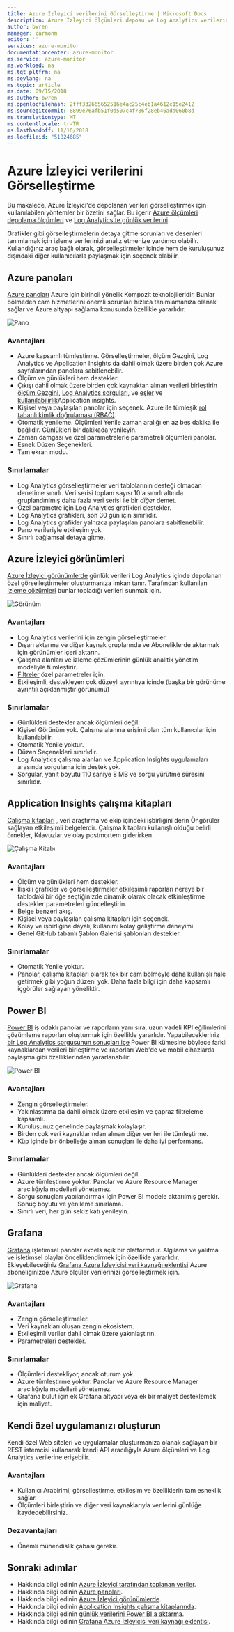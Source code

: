 ```yaml
---
title: Azure İzleyici verilerini Görselleştirme | Microsoft Docs
description: Azure İzleyici ölçümleri deposu ve Log Analytics verilerini dahil olmak üzere depolanan verileri görselleştirmek için kullanılabilen yöntemler bir özetini sağlar.
author: bwren
manager: carmonm
editor: ''
services: azure-monitor
documentationcenter: azure-monitor
ms.service: azure-monitor
ms.workload: na
ms.tgt_pltfrm: na
ms.devlang: na
ms.topic: article
ms.date: 09/15/2018
ms.author: bwren
ms.openlocfilehash: 2fff332665652516e4ac25c4eb1a4612c15e2412
ms.sourcegitcommit: 8899e76afb51f0d507c4f786f28eb46ada060b8d
ms.translationtype: MT
ms.contentlocale: tr-TR
ms.lasthandoff: 11/16/2018
ms.locfileid: "51824685"
---
```

# <a name="visualizing-data-from-azure-monitor"></a>Azure İzleyici verilerini Görselleştirme
Bu makalede, Azure İzleyici'de depolanan verileri görselleştirmek için kullanılabilen yöntemler bir özetini sağlar. Bu içerir [Azure ölçümleri depolama ölçümleri](../azure-monitor/platform/data-collection.md#metrics) ve [Log Analytics'te günlük verilerini](../azure-monitor/platform/data-collection.md#logs). 

Grafikler gibi görselleştirmelerin detaya gitme sorunları ve desenleri tanımlamak için izleme verilerinizi analiz etmenize yardımcı olabilir. Kullandığınız araç bağlı olarak, görselleştirmeler içinde hem de kuruluşunuz dışındaki diğer kullanıcılarla paylaşmak için seçenek olabilir.

## <a name="azure-dashboards"></a>Azure panoları
[Azure panoları](../azure-portal/azure-portal-dashboards.md) Azure için birincil yönelik Kompozit teknolojileridir. Bunlar bölmeden cam hizmetlerini önemli sorunları hızlıca tanımlamanıza olanak sağlar ve Azure altyapı sağlama konusunda özellikle yararlıdır.

![Pano](media/visualizations/dashboard.png)

### <a name="advantages"></a>Avantajları
- Azure kapsamlı tümleştirme. Görselleştirmeler, ölçüm Gezgini, Log Analytics ve Application Insights da dahil olmak üzere birden çok Azure sayfalarından panolara sabitlenebilir.
- Ölçüm ve günlükleri hem destekler.
- Çıkışı dahil olmak üzere birden çok kaynaktan alınan verileri birleştirin [ölçüm Gezgini](../monitoring-and-diagnostics/monitoring-metric-charts.md), [Log Analytics sorguları](../log-analytics/log-analytics-queries.md), ve [eşler](../application-insights/app-insights-app-map.md) ve [kullanılabilirlik]()Application ınsights.
- Kişisel veya paylaşılan panolar için seçenek. Azure ile tümleşik [rol tabanlı kimlik doğrulaması (RBAC)](../role-based-access-control/overview.md).
- Otomatik yenileme. Ölçümleri Yenile zaman aralığı en az beş dakika ile bağlıdır. Günlükleri bir dakikada yenileyin.
- Zaman damgası ve özel parametrelerle parametreli ölçümleri panolar.
- Esnek Düzen Seçenekleri.
- Tam ekran modu.


### <a name="limitations"></a>Sınırlamalar
- Log Analytics görselleştirmeler veri tablolarının desteği olmadan denetime sınırlı. Veri serisi toplam sayısı 10'a sınırlı altında gruplandırılmış daha fazla veri serisi ile bir _diğer_ demet.
- Özel parametre için Log Analytics grafikleri destekler.
- Log Analytics grafikleri, son 30 gün için sınırlıdır.
- Log Analytics grafikler yalnızca paylaşılan panolara sabitlenebilir.
- Pano verileriyle etkileşim yok.
- Sınırlı bağlamsal detaya gitme.

## <a name="azure-monitor-views"></a>Azure İzleyici görünümleri
[Azure İzleyici görünümlerde](../log-analytics/log-analytics-view-designer.md) günlük verileri Log Analytics içinde depolanan özel görselleştirmeler oluşturmanıza imkan tanır. Tarafından kullanılan [izleme çözümleri](../azure-monitor/insights/solutions.md) bunlar topladığı verileri sunmak için.

![Görünüm](media/visualizations/view.png)

### <a name="advantages"></a>Avantajları
- Log Analytics verilerini için zengin görselleştirmeler.
- Dışarı aktarma ve diğer kaynak gruplarında ve Aboneliklerde aktarmak için görünümler içeri aktarın.
- Çalışma alanları ve izleme çözümlerinin günlük analitik yönetim modeliyle tümleştirir.
- [Filtreler](../log-analytics/log-analytics-view-designer-filters.md) özel parametreler için.
- Etkileşimli, destekleyen çok düzeyli ayrıntıya içinde (başka bir görünüme ayrıntılı açıklanmıştır görünümü)

### <a name="limitations"></a>Sınırlamalar
- Günlükleri destekler ancak ölçümleri değil.
- Kişisel Görünüm yok. Çalışma alanına erişimi olan tüm kullanıcılar için kullanılabilir.
- Otomatik Yenile yoktur.
- Düzen Seçenekleri sınırlıdır.
- Log Analytics çalışma alanları ve Application Insights uygulamaları arasında sorgulama için destek yok.
- Sorgular, yanıt boyutu 110 saniye 8 MB ve sorgu yürütme süresini sınırlıdır.



## <a name="application-insights-workbooks"></a>Application Insights çalışma kitapları
[Çalışma kitapları](../application-insights/app-insights-usage-workbooks.md) , veri araştırma ve ekip içindeki işbirliğini derin Öngörüler sağlayan etkileşimli belgelerdir. Çalışma kitapları kullanışlı olduğu belirli örnekler, Kılavuzlar ve olay postmortem giderirken.

![Çalışma Kitabı](media/visualizations/workbook.png)

### <a name="advantages"></a>Avantajları
- Ölçüm ve günlükleri hem destekler.
- İlişkili grafikler ve görselleştirmeler etkileşimli raporları nereye bir tablodaki bir öğe seçtiğinizde dinamik olarak olacak etkinleştirme destekler parametreleri güncelleştirin.
- Belge benzeri akış.
- Kişisel veya paylaşılan çalışma kitapları için seçenek.
- Kolay ve işbirliğine dayalı, kullanımı kolay geliştirme deneyimi.
- Genel GitHub tabanlı Şablon Galerisi şablonları destekler.

### <a name="limitations"></a>Sınırlamalar
- Otomatik Yenile yoktur.
- Panolar, çalışma kitapları olarak tek bir cam bölmeyle daha kullanışlı hale getirmek gibi yoğun düzeni yok. Daha fazla bilgi için daha kapsamlı içgörüler sağlayan yöneliktir.


## <a name="power-bi"></a>Power BI
[Power BI](https://powerbi.microsoft.com/documentation/powerbi-service-get-started/) iş odaklı panolar ve raporların yanı sıra, uzun vadeli KPI eğilimlerini çözümleme raporları oluşturmak için özellikle yararlıdır. Yapabilecekleriniz [bir Log Analytics sorgusunun sonuçları içe](../log-analytics/log-analytics-powerbi.md) Power BI kümesine böylece farklı kaynaklardan verileri birleştirme ve raporları Web'de ve mobil cihazlarda paylaşma gibi özelliklerinden yararlanabilir.

![Power BI](media/visualizations/power-bi.png)

### <a name="advantages"></a>Avantajları
- Zengin görselleştirmeler.
- Yakınlaştırma da dahil olmak üzere etkileşim ve çapraz filtreleme kapsamlı.
- Kuruluşunuz genelinde paylaşmak kolaylaşır.
- Birden çok veri kaynaklarından alınan diğer verileri ile tümleştirme.
- Küp içinde bir önbelleğe alınan sonuçları ile daha iyi performans.


### <a name="limitations"></a>Sınırlamalar
- Günlükleri destekler ancak ölçümleri değil.
- Azure tümleştirme yoktur. Panolar ve Azure Resource Manager aracılığıyla modelleri yönetemez.
- Sorgu sonuçları yapılandırmak için Power BI modele aktarılmış gerekir. Sonuç boyutu ve yenileme sınırlama.
- Sınırlı veri, her gün sekiz katı yenileyin.


## <a name="grafana"></a>Grafana
[Grafana](https://grafana.com/) işletimsel panolar excels açık bir platformdur. Algılama ve yalıtma ve işletimsel olaylar önceliklendirmek için özellikle yararlıdır. Ekleyebileceğiniz [Grafana Azure İzleyicisi veri kaynağı eklentisi](../monitoring-and-diagnostics/monitor-send-to-grafana.md) Azure aboneliğinizde Azure ölçüler verilerinizi görselleştirmek için.

![Grafana](media/visualizations/grafana.png)

### <a name="advantages"></a>Avantajları
- Zengin görselleştirmeler.
- Veri kaynakları oluşan zengin ekosistem.
- Etkileşimli veriler dahil olmak üzere yakınlaştırın.
- Parametreleri destekler.

### <a name="limitations"></a>Sınırlamalar
- Ölçümleri destekliyor, ancak oturum yok.
- Azure tümleştirme yoktur. Panolar ve Azure Resource Manager aracılığıyla modelleri yönetemez.
- Grafana bulut için ek Grafana altyapı veya ek bir maliyet desteklemek için maliyet.


## <a name="build-your-own-custom-application"></a>Kendi özel uygulamanızı oluşturun
Kendi özel Web siteleri ve uygulamalar oluşturmanıza olanak sağlayan bir REST istemcisi kullanarak kendi API aracılığıyla Azure ölçümleri ve Log Analytics verilerine erişebilir.

### <a name="advantages"></a>Avantajları
- Kullanıcı Arabirimi, görselleştirme, etkileşim ve özelliklerin tam esneklik sağlar.
- Ölçümleri birleştirin ve diğer veri kaynaklarıyla verilerini günlüğe kaydedebilirsiniz.

### <a name="disadvantages"></a>Dezavantajları
- Önemli mühendislik çabası gerekir.


## <a name="next-steps"></a>Sonraki adımlar
- Hakkında bilgi edinin [Azure İzleyici tarafından toplanan veriler](../azure-monitor/platform/data-collection.md).
- Hakkında bilgi edinin [Azure panoları](../azure-portal/azure-portal-dashboards.md).
- Hakkında bilgi edinin [Azure İzleyici görünümlerde](../log-analytics/log-analytics-view-designer.md).
- Hakkında bilgi edinin [Application Insights çalışma kitaplarında](../application-insights/app-insights-usage-workbooks.md).
- Hakkında bilgi edinin [günlük verilerini Power BI'a aktarma](../log-analytics/log-analytics-powerbi.md).
- Hakkında bilgi edinin [Grafana Azure İzleyicisi veri kaynağı eklentisi](../monitoring-and-diagnostics/monitor-send-to-grafana.md).
